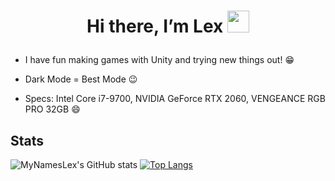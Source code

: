 # <p align="center"> Hi there, I’m Lex <img src="https://media.giphy.com/media/hvRJCLFzcasrR4ia7z/giphy.gif" width="35px"> </p>

- I have fun making games with Unity and trying new things out! :grin:

- Dark Mode = Best Mode :wink:

- Specs: Intel Core i7-9700, NVIDIA GeForce RTX 2060, VENGEANCE RGB PRO 32GB :smile:

## Stats

![MyNamesLex's GitHub stats](https://github-readme-stats.vercel.app/api?username=MyNamesLex&theme=midnight-purple&show_icons=true)
[![Top Langs](https://github-readme-stats.vercel.app/api/top-langs/?username=MyNamesLex&layout=compact&theme=midnight-purple&hide=shaderlab,asp.net,cython,&langs_count=6)](https://github.com/anuraghazra/github-readme-stats)
